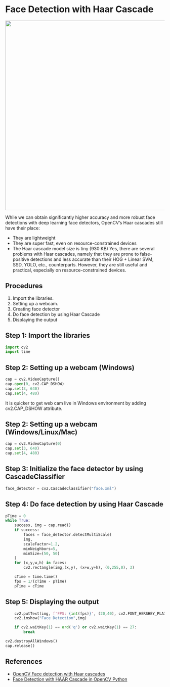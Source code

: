 # Face Detection with Haar Cascade
<img src="https://user-images.githubusercontent.com/61585411/167343360-8475ff3a-b3f1-43a3-ac0b-40ddadecd232.jpg" width=600>

While we can obtain significantly higher accuracy and more robust face detections with deep learning face detectors, OpenCV’s Haar cascades still have their place:
- They are lightweight
- They are super fast, even on resource-constrained devices
- The Haar cascade model size is tiny (930 KB)
Yes, there are several problems with Haar cascades, namely that they are prone to false-positive detections and less accurate than their HOG + Linear SVM, SSD, YOLO, etc., counterparts. However, they are still useful and practical, especially on resource-constrained devices.

## Procedures
1. Import the libraries.
2. Setting up a webcam.
3. Creating face detector
4. Do face detection by using Haar Cascade
5. Displaying the output

## Step 1: Import the libraries
```python
import cv2
import time
```
## Step 2: Setting up a webcam (Windows)
```python
cap = cv2.VideoCapture()
cap.open(0, cv2.CAP_DSHOW)
cap.set(3, 640)
cap.set(4, 480)
```
It is quicker to get web cam live in Windows environment by adding cv2.CAP_DSHOW attribute.
## Step 2: Setting up a webcam (Windows/Linux/Mac)
```python
cap = cv2.VideoCapture(0)
cap.set(3, 640)
cap.set(4, 480)
```
## Step 3: Initialize the face detector by using CascadeClassifier
```python
face_detector = cv2.CascadeClassifier("face.xml")
```
## Step 4: Do face detection by using Haar Cascade
```python
pTime = 0
while True:
    success, img = cap.read()
    if success:
        faces = face_detector.detectMultiScale(
        img,
        scaleFactor=1.2,
        minNeighbors=5,
        minSize=(50, 50)
    )
    for (x,y,w,h) in faces:
        cv2.rectangle(img,(x,y), (x+w,y+h), (0,255,0), 3)

    cTime = time.time()
    fps = 1/(cTime - pTime)
    pTime = cTime
```
## Step 5: Displaying the output
```python
    cv2.putText(img, f'FPS: {int(fps)}', (20,40), cv2.FONT_HERSHEY_PLAIN,2,(0,255,0),2)
    cv2.imshow("Face Detection",img)

    if cv2.waitKey(1) == ord('q') or cv2.waitKey(1) == 27:
        break

cv2.destroyAllWindows()
cap.release()
```
## References
- [OpenCV Face detection with Haar cascades](https://pyimagesearch.com/2021/04/05/opencv-face-detection-with-haar-cascades/)
- [Face Detection with HAAR Cascade in OpenCV Python](https://machinelearningknowledge.ai/face-detection-with-haar-cascade-in-opencv-python/)
